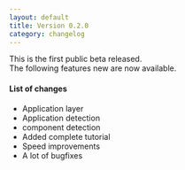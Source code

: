 ```yaml
---
layout: default
title: Version 0.2.0
category: changelog
---
```


This is the first public beta released.  
The following features new are now available.

#### List of changes
- Application layer
- Application detection
- component detection
- Added complete tutorial
- Speed improvements
- A lot of bugfixes